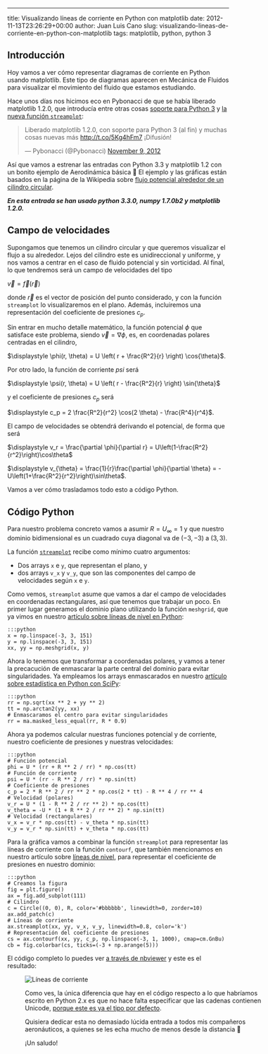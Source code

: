 ---
title: Visualizando líneas de corriente en Python con matplotlib
date: 2012-11-13T23:26:29+00:00
author: Juan Luis Cano
slug: visualizando-lineas-de-corriente-en-python-con-matplotlib
tags: matplotlib, python, python 3

## Introducción

Hoy vamos a ver cómo representar diagramas de corriente en Python usando matplotlib. Este tipo de diagramas aparecen en Mecánica de Fluidos para visualizar el movimiento del fluido que estamos estudiando.

Hace unos días nos hicimos eco en Pybonacci de que se había liberado matplotlib 1.2.0, que introducía entre otras cosas [soporte para Python 3](http://matplotlib.org/users/whats_new.html#streamplot) y [la nueva función `streamplot`](http://matplotlib.org/users/whats_new.html#streamplot):

<blockquote class="twitter-tweet" width="550">
  <p>
    Liberado matplotlib 1.2.0, con soporte para Python 3 (al fin) y muchas cosas nuevas más <a href="http://t.co/5Kg4hFm7">http://t.co/5Kg4hFm7</a> ¡Difusión!
  </p>
  
  <p>
    &mdash; Pybonacci (@Pybonacci) <a href="https://twitter.com/Pybonacci/statuses/266798396654882816">November 9, 2012</a>
  </p>
</blockquote>



Así que vamos a estrenar las entradas con Python 3.3 y matplotlib 1.2 con un bonito ejemplo de Aerodinámica básica 🙂 El ejemplo y las gráficas están basados en la página de la Wikipedia sobre [flujo potencial alrededor de un cilindro circular](http://en.wikipedia.org/wiki/Potential_flow_around_a_circular_cylinder).

_**En esta entrada se han usado python 3.3.0, numpy 1.7.0b2 y matplotlib 1.2.0.**_

<!--more-->

## Campo de velocidades

Supongamos que tenemos un cilindro circular y que queremos visualizar el flujo a su alrededor. Lejos del cilindro este es unidireccional y uniforme, y nos vamos a centrar en el caso de fluido potencial y sin vorticidad. Al final, lo que tendremos será un campo de velocidades del tipo

$\displaystyle \vec{v} = \vec{f}(\vec{r})$

donde $\vec{r}$ es el vector de posición del punto considerado, y con la función `streamplot` lo visualizaremos en el plano. Además, incluiremos una representación del coeficiente de presiones $c_p$.

Sin entrar en mucho detalle matemático, la función potencial $\phi$ que satisface este problema, siendo $\vec{v} = \nabla{\phi}$, es, en coordenadas polares centradas en el cilindro,

$\displaystyle \phi(r, \theta) = U \left( r + \frac{R^2}{r} \right) \cos{\theta}$.

Por otro lado, la función de corriente $psi$ será

$\displaystyle \psi(r, \theta) = U \left( r - \frac{R^2}{r} \right) \sin{\theta}$

y el coeficiente de presiones $c_p$ será

$\displaystyle c_p = 2 \frac{R^2}{r^2} \cos(2 \theta) - \frac{R^4}{r^4}$.

El campo de velocidades se obtendrá derivando el potencial, de forma que será

$\displaystyle v_r = \frac{\partial \phi}{\partial r} = U\left(1-\frac{R^2}{r^2}\right)\cos\theta$
  
$\displaystyle v_{\theta} = \frac{1}{r}\frac{\partial \phi}{\partial \theta} = - U\left(1+\frac{R^2}{r^2}\right)\sin\theta$.

Vamos a ver cómo trasladamos todo esto a código Python.

## Código Python

Para nuestro problema concreto vamos a asumir $R = U_{\infty} = 1$ y que nuestro dominio bidimensional es un cuadrado cuya diagonal va de $(-3, -3)$ a $(3, 3)$.

La función [`streamplot`](http://matplotlib.org/api/axes_api.html#matplotlib.axes.Axes.streamplot) recibe como mínimo cuatro argumentos:

  * Dos arrays `x` e `y`, que representan el plano, y
  * dos arrays `v_x` y `v_y`, que son las componentes del campo de velocidades según `x` e `y`.

Como vemos, `streamplot` asume que vamos a dar el campo de velocidades en coordenadas rectangulares, así que tenemos que trabajar un poco. En primer lugar generamos el dominio plano utilizando la función `meshgrid`, que ya vimos en nuestro [artículo sobre líneas de nivel en Python](https://pybonacci.org/2012/04/13/dibujando-lineas-de-nivel-en-python-con-matplotlib/ "Dibujando líneas de nivel en Python con matplotlib"):

    :::python
    x = np.linspace(-3, 3, 151)
    y = np.linspace(-3, 3, 151)
    xx, yy = np.meshgrid(x, y)

Ahora lo tenemos que transformar a coordenadas polares, y vamos a tener la precacución de enmascarar la parte central del dominio para evitar singularidades. Ya empleamos los arrays enmascarados en nuestro [artículo sobre estadística en Python con SciPy](https://pybonacci.org/2012/04/21/estadistica-en-python-con-scipy/ "Estadística en Python con SciPy (I)"):

    :::python
    rr = np.sqrt(xx ** 2 + yy ** 2)
    tt = np.arctan2(yy, xx)
    # Enmascaramos el centro para evitar singularidades
    rr = ma.masked_less_equal(rr, R * 0.9)

Ahora ya podemos calcular nuestras funciones potencial y de corriente, nuestro coeficiente de presiones y nuestras velocidades:

    :::python
    # Función potencial
    phi = U * (rr + R ** 2 / rr) * np.cos(tt)
    # Función de corriente
    psi = U * (rr - R ** 2 / rr) * np.sin(tt)
    # Coeficiente de presiones
    c_p = 2 * R ** 2 / rr ** 2 * np.cos(2 * tt) - R ** 4 / rr ** 4
    # Velocidad (polares)
    v_r = U * (1 - R ** 2 / rr ** 2) * np.cos(tt)
    v_theta = -U * (1 + R ** 2 / rr ** 2) * np.sin(tt)
    # Velocidad (rectangulares)
    v_x = v_r * np.cos(tt) - v_theta * np.sin(tt)
    v_y = v_r * np.sin(tt) + v_theta * np.cos(tt)

Para la gráfica vamos a combinar la función `streamplot` para representar las líneas de corriente con la función `contourf`, que también mencionamos en nuestro artículo sobre [líneas de nivel](https://pybonacci.org/2012/04/13/dibujando-lineas-de-nivel-en-python-con-matplotlib/ "Dibujando líneas de nivel en Python con matplotlib"), para representar el coeficiente de presiones en nuestro dominio:

    :::python
    # Creamos la figura
    fig = plt.figure()
    ax = fig.add_subplot(111)
    # Cilindro
    c = Circle((0, 0), R, color='#bbbbbb', linewidth=0, zorder=10)
    ax.add_patch(c)
    # Líneas de corriente
    ax.streamplot(xx, yy, v_x, v_y, linewidth=0.8, color='k')
    # Representación del coeficiente de presiones
    cs = ax.contourf(xx, yy, c_p, np.linspace(-3, 1, 1000), cmap=cm.GnBu)
    cb = fig.colorbar(cs, ticks=(-3 + np.arange(5)))

El código completo lo puedes ver [a través de nbviewer](http://nbviewer.ipython.org/4046447/) y este es el resultado:<figure id="attachment_1219" style="width: 560px" class="wp-caption aligncenter">

![Líneas de corriente](https://pybonacci.org/images/2012/11/lineas-corriente1.png)

Como ves, la única diferencia que hay en el código respecto a lo que habríamos escrito en Python 2.x es que no hace falta especificar que las cadenas contienen Unicode, [porque este es ya el tipo por defecto](http://docs.python.org/3.0/whatsnew/3.0.html#text-vs-data-instead-of-unicode-vs-8-bit).

Quisiera dedicar esta no demasiado lúcida entrada a todos mis compañeros aeronáuticos, a quienes se les echa mucho de menos desde la distancia 🙂

¡Un saludo!